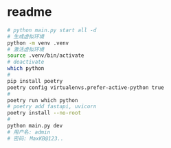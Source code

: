 <!--
 * @Author: jack ning github@bytedesk.com
 * @Date: 2024-09-02 11:02:47
 * @LastEditors: jack ning github@bytedesk.com
 * @LastEditTime: 2024-09-04 12:54:54
 * @FilePath: /MaxKB/Readme.zh.md
 * @Description: 这是默认设置,请设置`customMade`, 打开koroFileHeader查看配置 进行设置: https://github.com/OBKoro1/koro1FileHeader/wiki/%E9%85%8D%E7%BD%AE
-->
# readme

```bash
# python main.py start all -d
# 生成虚拟环境
python -m venv .venv
# 激活虚拟环境
source .venv/bin/activate
# deactivate
which python
# 
pip install poetry
poetry config virtualenvs.prefer-active-python true
# 
poetry run which python
# poetry add fastapi, uvicorn
poetry install --no-root
# 
python main.py dev
# 用户名: admin
# 密码: MaxKB@123..
```
